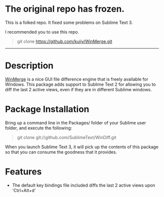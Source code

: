 # The original repo has frozen.  
  
This is a folked repo. It fixed some problems on Sublime Text 3.  
  
I recommended you to use this repo.  
> git clone https://github.com/kujiy/WinMerge.git
  
  ***
    
  
    
Description
===========
[WinMerge](http://winmerge.org/) is a nice GUI file difference engine that is freely available for Windows. This package adds support to Sublime Text 2 for allowing you to diff the last 2 active views, even if they are in different Sublime windows.

Package Installation
====================
Bring up a command line in the Packages/ folder of your Sublime user folder, and execute the following:
> git clone git://github.com/SublimeText/WinDiff.git

When you launch Sublime Text 3, it will pick up the contents of this package so that you can consume the goodness that it provides.

Features
========
* The default key bindings file included diffs the last 2 active views upon 'Ctrl+Alt+d'
